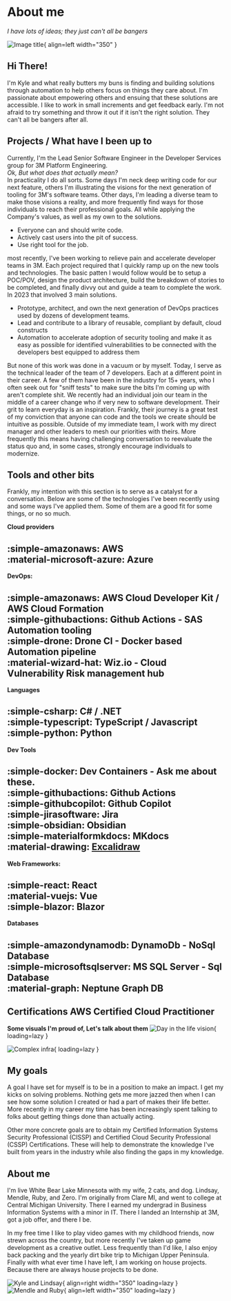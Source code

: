 # About me
*I have lots of ideas; they just can't all be bangers*

![Image title](./assets/me.webp){ align=left width="350" }

## Hi There!

I'm Kyle and what really butters my buns is finding and building solutions through automation to help others focus on things they care about. I'm passionate about empowering others and ensuing that these solutions are accessible. I like to work in small increments and get feedback early.  I'm not afraid to try something and throw it out if it isn't the right solution.  They can't all be bangers after all.

## Projects / What have I been up to

Currently, I'm the Lead Senior Software Engineer in the Developer Services group for 3M Platform Engineering.  
*Ok, But what does that actually mean?*  
 In practicality I do all sorts. Some days I'm neck deep writing code for our next feature, others I'm illustrating the visions for the next generation of tooling for 3M's software teams. Other days, I'm leading a diverse team to make those visions a reality, and more frequently find ways for those individuals to reach their professional goals.  All while applying the Company's values, as well as my own to the solutions. 

- Everyone can and should write code.
- Actively cast users into the pit of success.
- Use right tool for the job.

most recently, I've been working to relieve pain and accelerate developer teams in 3M.  Each project required that I quickly ramp up on the new tools and technologies.  The basic patten I would follow would be to setup a POC/POV, design the product architecture, build the breakdown of stories to be completed, and finally divvy out and guide a team to complete the work.  In 2023 that involved 3 main solutions. 

- Prototype, architect, and own the next generation of DevOps practices used by dozens of development teams. 
- Lead and contribute to a library of reusable, compliant by default, cloud constructs 
- Automation to accelerate adoption of security tooling and make it as easy as possible for identified vulnerabilities to be connected with the developers best equipped to address them 

But none of this work was done in a vacuum or by myself.  Today, I serve as the technical leader of the team of 7 developers. Each at a different point in their career.  A few of them have been in the industry for 15+ years, who I often seek out for "sniff tests" to make sure the bits I'm coming up with aren't complete shit. We recently had an individual join our team in the middle of a career change who if very new to software development. Their grit to learn everyday is an inspiration. Frankly, their journey is a great test of my conviction that anyone can code and the tools we create should be intuitive as possible. Outside of my immediate team, I work with my direct manager and other leaders to mesh our priorities with theirs. More frequently this means having challenging conversation to reevaluate the status quo and, in some cases, strongly encourage individuals to modernize.

## Tools and other bits

Frankly, my intention with this section is to serve as a catalyst for a conversation.  Below are some of the technologies I've been recently using and some ways I've applied them. Some of them are a good fit for some things, or no so much. 


**Cloud providers**

:simple-amazonaws: AWS  
:material-microsoft-azure: Azure
---

**DevOps:**

:simple-amazonaws: AWS Cloud Developer Kit / AWS Cloud Formation  
:simple-githubactions: Github Actions - SAS Automation tooling  
:simple-drone: Drone CI - Docker based Automation pipeline  
:material-wizard-hat: Wiz.io - Cloud Vulnerability Risk management hub 
---

**Languages**

:simple-csharp: C# / .NET  
:simple-typescript: TypeScript / Javascript  
:simple-python: Python
---

**Dev Tools**

:simple-docker: Dev Containers - Ask me about these.  
:simple-githubactions: Github Actions  
:simple-githubcopilot: Github Copilot  
:simple-jirasoftware: Jira  
:simple-obsidian: Obsidian  
:simple-materialformkdocs: MKdocs  
:material-drawing: [Excalidraw](./assets/Falcon2LifeOfDeveloper.png)
---

**Web Frameworks:**

:simple-react: React   
:material-vuejs: Vue  
:simple-blazor: Blazor
---

**Databases**

:simple-amazondynamodb: DynamoDb - NoSql Database  
:simple-microsoftsqlserver: MS SQL Server - Sql Database  
:material-graph: Neptune Graph DB
---

**Certifications**
AWS Certified Cloud Practitioner
---

**Some visuals I'm proud of, Let's talk about them**
![Day in the life vision](./assets/Falcon2LifeOfDeveloper.png){ loading=lazy }

![Complex infra](./assets/Falcon2PipeAuthInfra.png){ loading=lazy }


## My goals

A goal I have set for myself is to be in a position to make an impact. I get my kicks on solving problems. Nothing gets me more jazzed then when I can see how some solution I created or had a part of makes their life better.  More recently in my career my time has been increasingly spent talking to folks about getting things done than actually acting.  

Other more concrete goals are to obtain my Certified Information Systems Security Professional (CISSP) and Certified Cloud Security Professional (CSSP) Certifications. These will help to demonstrate the knowledge I've built from years in the industry while also finding the gaps in my knowledge.  

## About me

I'm live White Bear Lake Minnesota with my wife, 2 cats, and dog. Lindsay, Mendle, Ruby, and Zero.  I'm originally from Clare MI, and went to college at Central Michigan University. There I earned my undergrad in Business Information Systems with a minor in IT. There I landed an Internship at 3M, got a job offer, and there I be. 

In my free time I like to play video games with my childhood friends, now strewn across the country, but more recently I've taken up game development as a creative outlet.  Less frequently than I'd like, I also enjoy back packing and the yearly dirt bike trip to Michigan Upper Peninsula.  Finally with what ever time I have left, I am working on house projects.  Because there are always house projects to be done. 

![Kyle and Lindsay](./assets/LindsayKyleIsleRoyal.png){ align=right width="350" loading=lazy }
![Mendle and Ruby](./assets/MendleRuby.png){ align=left width="350" loading=lazy }
